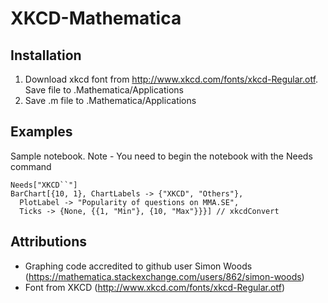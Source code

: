 # XKCD-Mathematica

Installation
-------------------------
1) Download xkcd font from http://www.xkcd.com/fonts/xkcd-Regular.otf. Save file to .Mathematica/Applications
2) Save .m file to .Mathematica/Applications

Examples
----
Sample notebook. Note - You need to begin the notebook with the Needs command

```
Needs["XKCD``"]
BarChart[{10, 1}, ChartLabels -> {"XKCD", "Others"}, 
  PlotLabel -> "Popularity of questions on MMA.SE", 
  Ticks -> {None, {{1, "Min"}, {10, "Max"}}}] // xkcdConvert
```

Attributions
--------------
- Graphing code accredited to github user Simon Woods (https://mathematica.stackexchange.com/users/862/simon-woods)
- Font from  XKCD (http://www.xkcd.com/fonts/xkcd-Regular.otf)
